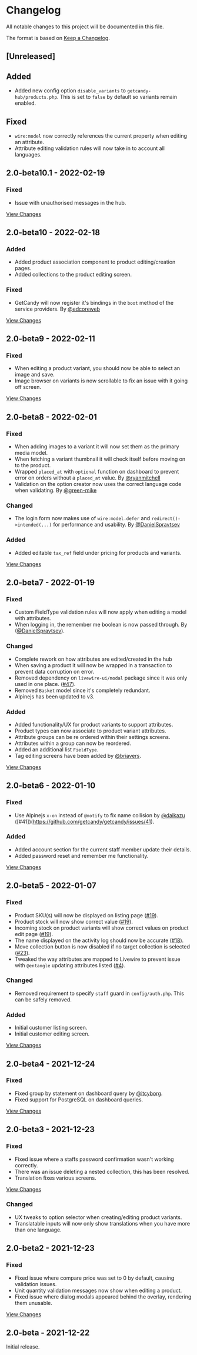 # Changelog
All notable changes to this project will be documented in this file.

The format is based on [Keep a Changelog](https://keepachangelog.com/en/1.0.0/).

## [Unreleased]

## Added

- Added new config option `disable_variants` to `getcandy-hub/products.php`. This is set to `false` by default so variants remain enabled.

## Fixed

- `wire:model` now correctly references the current property when editing an attribute.
- Attribute editing validation rules will now take in to account all languages.

## 2.0-beta10.1 - 2022-02-19

### Fixed

- Issue with unauthorised messages in the hub.

[View Changes](https://github.com/getcandy/admin/compare/2.0-beta9...2.0-beta10.1)

## 2.0-beta10 - 2022-02-18

### Added

- Added product association component to product editing/creation pages.
- Added collections to the product editing screen.

### Fixed

- GetCandy will now register it's bindings in the `boot` method of the service providers. By [@edcoreweb](https://github.com/edcoreweb)

[View Changes](https://github.com/getcandy/admin/compare/2.0-beta9...2.0-beta10)

## 2.0-beta9 - 2022-02-11

### Fixed

- When editing a product variant, you should now be able to select an image and save.
- Image browser on variants is now scrollable to fix an issue with it going off screen.

[View Changes](https://github.com/getcandy/admin/compare/2.0-beta8...2.0-beta9)

## 2.0-beta8 - 2022-02-01

### Fixed

- When adding images to a variant it will now set them as the primary media model.
- When fetching a variant thumbnail it will check itself before moving on to the product.
- Wrapped `placed_at` with `optional` function on dashboard to prevent error on orders without a `placed_at` value. By [@ryanmitchell](https://github.com/ryanmitchell)
- Validation on the option creator now uses the correct language code when validating. By [@green-mike](https://github.com/green-mike)

### Changed

- The login form now makes use of `wire:model.defer` and `redirect()->intended(...)` for performance and usability. By [@DanielSpravtsev](https://github.com/DanielSpravtsev)

### Added

- Added editable `tax_ref` field under pricing for products and variants.

[View Changes](https://github.com/getcandy/getcandy/compare/2.0-beta7...2.0-beta8)

## 2.0-beta7 - 2022-01-19

### Fixed

- Custom FieldType validation rules will now apply when editing a model with attributes.
- When logging in, the remember me boolean is now passed through. By ([@DanielSpravtsev](https://github.com/DanielSpravtsev)).

### Changed

- Complete rework on how attributes are edited/created in the hub
- When saving a product it will now be wrapped in a transaction to prevent data corruption on error.
- Removed dependency on `livewire-ui/modal` package since it was only used in one place. ([#47](https://github.com/getcandy/getcandy/issues/47)).
- Removed `Basket` model since it's completely redundant.
- Alpinejs has been updated to v3.

### Added

- Added functionality/UX for product variants to support attributes.
- Product types can now associate to product variant attributes.
- Attribute groups can be re ordered within their settings screens.
- Attributes within a group can now be reordered.
- Added an additional list `FieldType`.
- Tag editing screens have been added by [@briavers](https://github.com/briavers).

[View Changes](https://github.com/getcandy/getcandy/compare/2.0-beta6...2.0-beta7)

## 2.0-beta6 - 2022-01-10

### Fixed

- Use Alpinejs `x-on` instead of `@notify` to fix name collision by [@daikazu](https://github.com/daikazu) ([#41])(https://github.com/getcandy/getcandy/issues/41).

### Added

- Added account section for the current staff member update their details.
- Added password reset and remember me functionality.

[View Changes](https://github.com/getcandy/getcandy/compare/2.0-beta5...2.0-beta6)

## 2.0-beta5 - 2022-01-07

### Fixed

- Product SKU(s) will now be displayed on listing page ([#19](https://github.com/getcandy/getcandy/issues/19)).
- Product stock will now show correct value ([#19](https://github.com/getcandy/getcandy/issues/19)).
- Incoming stock on product variants will show correct values on product edit page ([#19](https://github.com/getcandy/getcandy/issues/19)).
- The name displayed on the activity log should now be accurate ([#18](https://github.com/getcandy/getcandy/issues/18)).
- Move collection button is now disabled if no target collection is selected ([#23](https://github.com/getcandy/getcandy/issues/23)).
- Tweaked the way attributes are mapped to Livewire to prevent issue with `@entangle` updating attributes listed ([#4](https://github.com/getcandy/getcandy/issues/4)).

### Changed

- Removed requirement to specify `staff` guard in `config/auth.php`. This can be safely removed.

### Added

- Initial customer listing screen.
- Initial customer editing screen.

[View Changes](https://github.com/getcandy/getcandy/compare/2.0-beta4...2.0-beta5)

## 2.0-beta4 - 2021-12-24

### Fixed

- Fixed group by statement on dashboard query by [@itcyborg](https://github.com/itcyborg).
- Fixed support for PostgreSQL on dashboard queries.

[View Changes](https://github.com/getcandy/getcandy/compare/2.0-beta3...2.0-beta4)

## 2.0-beta3 - 2021-12-23

### Fixed

- Fixed issue where a staffs password confirmation wasn't working correctly.
- There was an issue deleting a nested collection, this has been resolved.
- Translation fixes various screens.

[View Changes](https://github.com/getcandy/getcandy/compare/2.0-beta2...2.0-beta3)

### Changed

- UX tweaks to option selector when creating/editing product variants.
- Translatable inputs will now only show translations when you have more than one language.

## 2.0-beta2 - 2021-12-23

### Fixed
- Fixed issue where compare price was set to 0 by default, causing validation issues.
- Unit quantity validation messages now show when editing a product.
- Fixed issue where dialog modals appeared behind the overlay, rendering them unusable.

[View Changes](https://github.com/getcandy/getcandy/compare/2.0-beta...2.0-beta2)

## 2.0-beta - 2021-12-22

Initial release.
